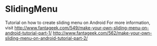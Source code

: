 SlidingMenu
===========

Tutorial on how to create sliding menu on Android
For more information, visit
http://www.fantageek.com/549/make-your-own-sliding-menu-on-android-tutorial-part-1/
http://www.fantageek.com/562/make-your-own-sliding-menu-on-android-tutorial-part-2/